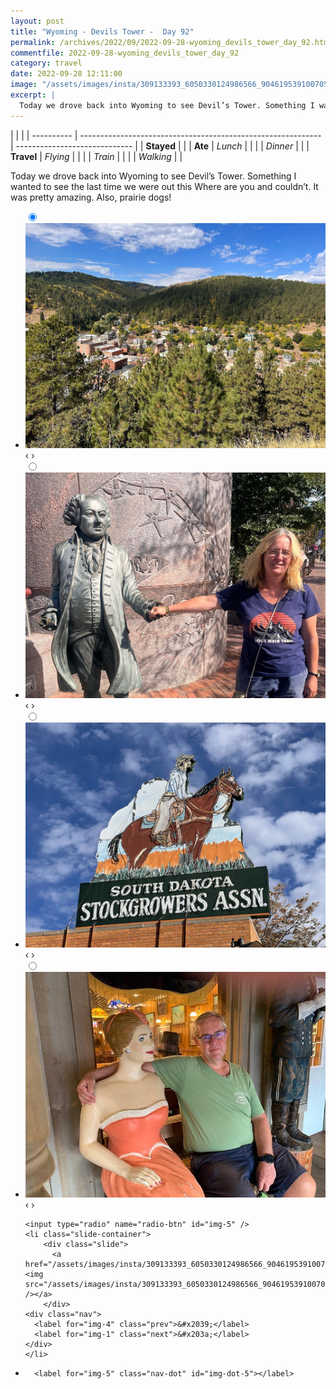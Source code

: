 ```yaml
---
layout: post
title: "Wyoming - Devils Tower -  Day 92"
permalink: /archives/2022/09/2022-09-28-wyoming_devils_tower_day_92.html
commentfile: 2022-09-28-wyoming_devils_tower_day_92
category: travel
date: 2022-09-28 12:11:00
image: "/assets/images/insta/309133393_6050330124986566_9046195391007050626_n_17939561039215796.jpg"
excerpt: |
  Today we drove back into Wyoming to see Devil’s Tower. Something I wanted to see the last time we were out this Where are you and couldn’t. It was pretty amazing. Also, prairie dogs!
---
```


|            |                                                              |
| ---------- | ------------------------------------------------------------ | ----------------------------- |
| **Stayed** |  |
| **Ate**    | _Lunch_                                                      |          |
|            | _Dinner_                                                     |          |
| **Travel** | _Flying_                                                     |          |
|            | _Train_                                                      |          |
|            | _Walking_                                                    |          |


Today we drove back into Wyoming to see Devil’s Tower. Something I wanted to see the last time we were out this Where are you and couldn’t. It was pretty amazing. Also, prairie dogs!


<ul class="slides">
    <input type="radio" name="radio-btn" id="img-1" checked="checked" />
    <li class="slide-container">
        <div class="slide">
          <a href="/assets/images/insta/309245223_810000420335099_559590444037397741_n_17847968126834199.jpg"><img src="/assets/images/insta/309245223_810000420335099_559590444037397741_n_17847968126834199.jpg" /></a>
        </div>
    <div class="nav">
      <label for="img-5" class="prev">&#x2039;</label>
      <label for="img-2" class="next">&#x203a;</label>
    </div>
    </li>
        <input type="radio" name="radio-btn" id="img-2"  />
    <li class="slide-container">
        <div class="slide">
          <a href="/assets/images/insta/309017230_193514523131942_8607962857386581035_n_17957405917929295.jpg"><img src="/assets/images/insta/309017230_193514523131942_8607962857386581035_n_17957405917929295.jpg" /></a>
        </div>
    <div class="nav">
      <label for="img-1" class="prev">&#x2039;</label>
      <label for="img-3" class="next">&#x203a;</label>
    </div>
    </li>
        <input type="radio" name="radio-btn" id="img-3"  />
    <li class="slide-container">
        <div class="slide">
          <a href="/assets/images/insta/309396966_846694946466822_2379530197076218306_n_18045125938368272.jpg"><img src="/assets/images/insta/309396966_846694946466822_2379530197076218306_n_18045125938368272.jpg" /></a>
        </div>
    <div class="nav">
      <label for="img-2" class="prev">&#x2039;</label>
      <label for="img-4" class="next">&#x203a;</label>
    </div>
    </li>
        <input type="radio" name="radio-btn" id="img-4"  />
    <li class="slide-container">
        <div class="slide">
          <a href="/assets/images/insta/308894184_5508998439219806_209926880648856124_n_17939978471233024.jpg"><img src="/assets/images/insta/308894184_5508998439219806_209926880648856124_n_17939978471233024.jpg" /></a>
        </div>
    <div class="nav">
      <label for="img-3" class="prev">&#x2039;</label>
      <label for="img-5" class="next">&#x203a;</label>
    </div>
    </li>
    
    <input type="radio" name="radio-btn" id="img-5" />
    <li class="slide-container">
        <div class="slide">
          <a href="/assets/images/insta/309133393_6050330124986566_9046195391007050626_n_17939561039215796.jpg"><img src="/assets/images/insta/309133393_6050330124986566_9046195391007050626_n_17939561039215796.jpg" /></a>
        </div>
    <div class="nav">
      <label for="img-4" class="prev">&#x2039;</label>
      <label for="img-1" class="next">&#x203a;</label>
    </div>
    </li>
			
<li class="nav-dots">
      <label for="img-1" class="nav-dot" id="img-dot-1"></label>
      <label for="img-2" class="nav-dot" id="img-dot-2"></label>
      <label for="img-3" class="nav-dot" id="img-dot-3"></label>
      <label for="img-4" class="nav-dot" id="img-dot-4"></label>

      <label for="img-5" class="nav-dot" id="img-dot-5"></label>

</li>
</ul>        
             

		